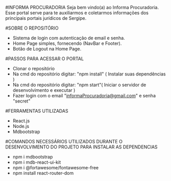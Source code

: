 #INFORMA PROCURADORIA
Seja bem vindo(a) ao Informa Procuradoria. Esse portal serve para te auxiliarmos e coletarmos informações dos principais portais jurídicos de Sergipe.

#SOBRE O REPOSITÓRIO
- Sistema de login com autenticação de email e senha.
- Home Page simples, fornecendo (NavBar e Footer).
- Botão de Logout na Home Page.

#PASSOS PARA ACESSAR O PORTAL
- Clonar o repositório
- Na cmd do repositório digitar: "npm install" ( Instalar suas dependências )
- Na cmd do repositório digitar: "npm start"( Iniciar o servidor de desenvolvimento e executar )
- Fazer login com o email "informaProcuradoria@gmail.com" e senha "secret"

#FERRAMENTAS UTILIZADAS
- React.js
- Node.js
- Mdbootstrap

#COMANDOS NECESSÁRIOS UTILIZADOS DURANTE O DESENVOLVIMENTO DO PROJETO PARA INSTALAR AS DEPENDENCIAS
- npm i mdbootstrap
- npm i mdb-react-ui-kit
- npm i @fortawesome/fontawesome-free
- npm install react-router-dom

